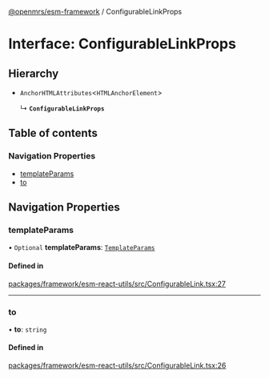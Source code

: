 [@openmrs/esm-framework](../API.md) / ConfigurableLinkProps

# Interface: ConfigurableLinkProps

## Hierarchy

- `AnchorHTMLAttributes`<`HTMLAnchorElement`\>

  ↳ **`ConfigurableLinkProps`**

## Table of contents

### Navigation Properties

- [templateParams](ConfigurableLinkProps.md#templateparams)
- [to](ConfigurableLinkProps.md#to)

## Navigation Properties

### templateParams

• `Optional` **templateParams**: [`TemplateParams`](../API.md#templateparams)

#### Defined in

[packages/framework/esm-react-utils/src/ConfigurableLink.tsx:27](https://github.com/openmrs/openmrs-esm-core/blob/master/packages/framework/esm-react-utils/src/ConfigurableLink.tsx#L27)

___

### to

• **to**: `string`

#### Defined in

[packages/framework/esm-react-utils/src/ConfigurableLink.tsx:26](https://github.com/openmrs/openmrs-esm-core/blob/master/packages/framework/esm-react-utils/src/ConfigurableLink.tsx#L26)
